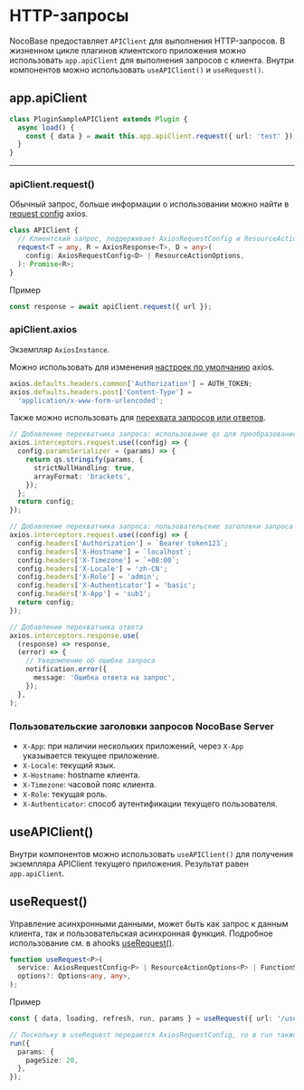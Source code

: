 # HTTP-запросы

NocoBase предоставляет `APIClient` для выполнения HTTP-запросов. В жизненном цикле плагинов клиентского приложения можно использовать `app.apiClient` для выполнения запросов с клиента. Внутри компонентов можно использовать `useAPIClient()` и `useRequest()`.

## app.apiClient

```ts
class PluginSampleAPIClient extends Plugin {
  async load() {
    const { data } = await this.app.apiClient.request({ url: 'test' });
  }
}
```

---

### apiClient.request()

Обычный запрос, больше информации о использовании можно найти в [request config](https://axios-http.com/docs/req_config) axios.

```ts
class APIClient {
  // Клиентский запрос, поддерживает AxiosRequestConfig и ResourceActionOptions
  request<T = any, R = AxiosResponse<T>, D = any>(
    config: AxiosRequestConfig<D> | ResourceActionOptions,
  ): Promise<R>;
}
```

Пример

```ts
const response = await apiClient.request({ url });
```

### apiClient.axios

Экземпляр `AxiosInstance`.

Можно использовать для изменения [настроек по умолчанию](https://axios-http.com/docs/config_defaults) axios.

```ts
axios.defaults.headers.common['Authorization'] = AUTH_TOKEN;
axios.defaults.headers.post['Content-Type'] =
  'application/x-www-form-urlencoded';
```

Также можно использовать для [перехвата запросов или ответов](https://axios-http.com/docs/interceptors).

```ts
// Добавление перехватчика запроса: использование qs для преобразования параметров
axios.interceptors.request.use((config) => {
  config.paramsSerializer = (params) => {
    return qs.stringify(params, {
      strictNullHandling: true,
      arrayFormat: 'brackets',
    });
  };
  return config;
});

// Добавление перехватчика запроса: пользовательские заголовки запроса
axios.interceptors.request.use((config) => {
  config.headers['Authorization'] = `Bearer token123`;
  config.headers['X-Hostname'] = `localhost`;
  config.headers['X-Timezone'] = `+08:00`;
  config.headers['X-Locale'] = 'zh-CN';
  config.headers['X-Role'] = 'admin';
  config.headers['X-Authenticator'] = 'basic';
  config.headers['X-App'] = 'sub1';
  return config;
});

// Добавление перехватчика ответа
axios.interceptors.response.use(
  (response) => response,
  (error) => {
    // Уведомление об ошибке запроса
    notification.error({
      message: 'Ошибка ответа на запрос',
    });
  },
);
```

### Пользовательские заголовки запросов NocoBase Server

- `X-App`: при наличии нескольких приложений, через `X-App` указывается текущее приложение.
- `X-Locale`: текущий язык.
- `X-Hostname`: hostname клиента.
- `X-Timezone`: часовой пояс клиента.
- `X-Role`: текущая роль.
- `X-Authenticator`: способ аутентификации текущего пользователя.

## useAPIClient()

Внутри компонентов можно использовать `useAPIClient()` для получения экземпляра APIClient текущего приложения. Результат равен `app.apiClient`.

## useRequest()

Управление асинхронными данными, может быть как запрос к данным клиента, так и пользовательская асинхронная функция. Подробное использование см. в ahooks [useRequest()](https://ahooks.js.org/hooks/use-request/index).

```ts
function useRequest<P>(
  service: AxiosRequestConfig<P> | ResourceActionOptions<P> | FunctionService,
  options?: Options<any, any>,
);
```

Пример

```ts
const { data, loading, refresh, run, params } = useRequest({ url: '/users' });

// Поскольку в useRequest передается AxiosRequestConfig, то в run также передается AxiosRequestConfig
run({
  params: {
    pageSize: 20,
  },
});
```

